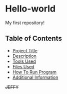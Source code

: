# Hello-world
My first repository!

## Table of Contents

- [Project Title](#Project-Title)
- [Description](#Description)
- [Tools Used](#Tools-Used)
- [Files Used](#Files-Used)
- [How To Run Program](#How-to-Run-Program)
- [Additional Information](#Additional-Information)

~~JEFFY~~
